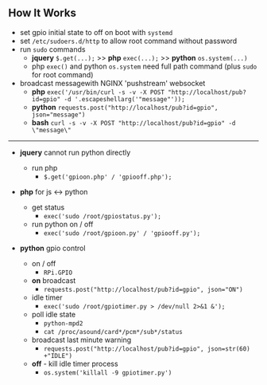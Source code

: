 How It Works
---

- set gpio initial state to off on boot with `systemd`
- set `/etc/sudoers.d/http` to allow root command without password
- run `sudo` commands
	- **jquery** `$.get(...);` >> **php** `exec(...);` >> **python** `os.system(...)`
	- php `exec()` and python `os.system` need full path command (plus `sudo` for root command)
- broadcast messagewith NGINX 'pushstream' websocket
	- **php**  `exec('/usr/bin/curl -s -v -X POST "http://localhost/pub?id=gpio" -d '.escapeshellarg('"message"'));`
	- **python** `requests.post("http://localhost/pub?id=gpio", json="message")`
	- **bash** `curl -s -v -X POST "http://localhost/pub?id=gpio" -d \"message\"`
<hr>

- **jquery** cannot run python directly
	- run php
		- `$.get('gpioon.php' / 'gpiooff.php');`

- **php** for js <-> python
	- get status
		- `exec('sudo /root/gpiostatus.py');`
	- run python on / off
		- `exec('sudo /root/gpioon.py' / 'gpiooff.py');`

- **python** gpio control
	- on / off
		- `RPi.GPIO`
	- **on** broadcast
		- `requests.post("http://localhost/pub?id=gpio", json="ON")`
	- idle timer
		- `exec('sudo /root/gpiotimer.py > /dev/null 2>&1 &');`
	- poll idle state
		- `python-mpd2`
		- `cat /proc/asound/card*/pcm*/sub*/status`
	- broadcast last minute warning
		- `requests.post("http://localhost/pub?id=gpio", json=str(60) +"IDLE")`
	- **off** - kill idle timer process
		- `os.system('killall -9 gpiotimer.py')`

